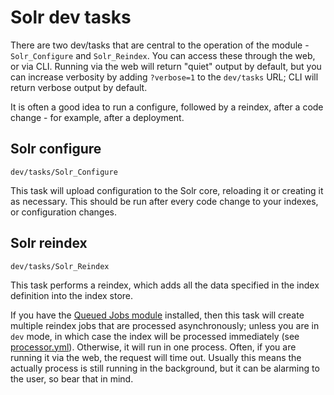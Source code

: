 # Solr dev tasks

There are two dev/tasks that are central to the operation of the module - `Solr_Configure` and `Solr_Reindex`. You can access these through the web, or via CLI. Running via the web will return "quiet" output by default, but you can increase verbosity by adding `?verbose=1` to the `dev/tasks` URL; CLI will return verbose output by default.

It is often a good idea to run a configure, followed by a reindex, after a code change - for example, after a deployment.

## Solr configure

`dev/tasks/Solr_Configure`

This task will upload configuration to the Solr core, reloading it or creating it as necessary. This should be run after every code change to your indexes, or configuration changes.

## Solr reindex

`dev/tasks/Solr_Reindex`

This task performs a reindex, which adds all the data specified in the index definition into the index store.

If you have the [Queued Jobs module](https://github.com/symbiote/silverstripe-queuedjobs/) installed, then this task will create multiple reindex jobs that are processed asynchronously; unless you are in `dev` mode, in which case the index will be processed immediately (see [processor.yml](/_config/processor.yml)). Otherwise, it will run in one process. Often, if you are running it via the web, the request will time out. Usually this means the actually process is still running in the background, but it can be alarming to the user, so bear that in mind.

